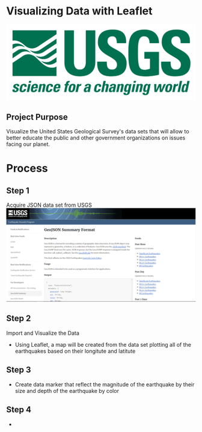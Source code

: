 # Visualizing Data with Leaflet

![Screenshot](Screenshots/logo.png "Screenshot")

## Project Purpose
Visualize the United States Geological Survey's data sets that will allow to better educate the public and other government organizations on issues facing our planet.

# Process

## Step 1 
Acquire JSON data set from USGS 
![Screenshot](Instructions/Images/3-Data.png "Screenshot")

## Step 2
Import and Visualize the Data

- Using Leaflet, a map will be created from the data set plotting all 
  of the earthquakes based on their longitute and latitute


## Step 3
- Create data marker that reflect the magnitude of the earthquake by their size and depth of the earthquake by color

## Step 4
- 